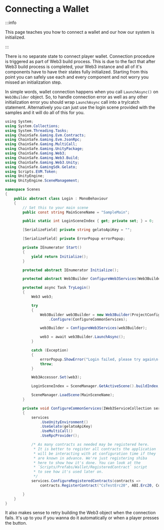 ﻿---
slug: /current/connecting-a-wallet
sidebar_position: 9
sidebar_label: Connecting A Wallet
---


# Connecting a Wallet

:::info

This page teaches you how to connect a wallet and our how our system is initialized.

:::

There is no separate state to connect player wallet. Connection procedure is triggered as part
of Web3 build process. This is due to the fact that after Web3 build process is completed, your Web3 instance
and all of it's components have to have their states fully initialized. Starting from this point you can safely
use each and every component and not worry you missed an initialization step.

In simple words, wallet connection happens when you call `LaunchAsync()` on `Web3Builder` object.
So, to handle connection error as well as any other initialization error you should wrap `LaunchAsync`
call into a try/catch statement. Alternatively you can just use the login scene provided with the samples and it will do all of this for you.

```csharp
﻿using System;
using System.Collections;
using System.Threading.Tasks;
using ChainSafe.Gaming.Evm.Contracts;
using ChainSafe.Gaming.Evm.JsonRpc;
using ChainSafe.Gaming.MultiCall;
using ChainSafe.Gaming.UnityPackage;
using ChainSafe.Gaming.Web3;
using ChainSafe.Gaming.Web3.Build;
using ChainSafe.Gaming.Web3.Unity;
using ChainSafe.GamingSdk.Gelato;
using Scripts.EVM.Token;
using UnityEngine;
using UnityEngine.SceneManagement;

namespace Scenes
{
    public abstract class Login : MonoBehaviour
    {
        // Set this to your main scene
        public const string MainSceneName = "SampleMain";

        public static int LoginSceneIndex { get; private set; } = 0;

        [SerializeField] private string gelatoApiKey = "";

        [SerializeField] private ErrorPopup errorPopup;

        private IEnumerator Start()
        {
            yield return Initialize();
        }

        protected abstract IEnumerator Initialize();

        protected abstract Web3Builder ConfigureWeb3Services(Web3Builder web3Builder);

        protected async Task TryLogin()
        {
            Web3 web3;

            try
            {
                Web3Builder web3Builder = new Web3Builder(ProjectConfigUtilities.Load())
                    .Configure(ConfigureCommonServices);

                web3Builder = ConfigureWeb3Services(web3Builder);

                web3 = await web3Builder.LaunchAsync();
            }

            catch (Exception)
            {
                errorPopup.ShowError("Login failed, please try again\n(see console for more details)");
                throw;
            }

            Web3Accessor.Set(web3);

            LoginSceneIndex = SceneManager.GetActiveScene().buildIndex;

            SceneManager.LoadScene(MainSceneName);
        }

        private void ConfigureCommonServices(IWeb3ServiceCollection services)
        {
            services
                .UseUnityEnvironment()
                .UseGelato(gelatoApiKey)
                .UseMultiCall()
                .UseRpcProvider();

            /* As many contracts as needed may be registered here.
             * It is better to register all contracts the application
             * will be interacting with at configuration time if they
             * are known in advance. We're just registering shiba
             * here to show how it's done. You can look at the
             * `Scripts/Prefabs/Wallet/RegisteredContract` script
             * to see how it's used later on.
             */
            services.ConfigureRegisteredContracts(contracts =>
                contracts.RegisterContract("CsTestErc20", ABI.Erc20, Contracts.Erc20));

        }
    }
}
```

It also makes sense to retry building the Web3 object when the connection
fails. It's up to you if you wanna do it automatically or when a player presses the button.